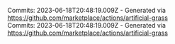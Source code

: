 Commits: 2023-06-18T20:48:19.009Z - Generated via https://github.com/marketplace/actions/artificial-grass
<br>
Commits: 2023-06-18T20:48:19.009Z - Generated via https://github.com/marketplace/actions/artificial-grass
<br>

